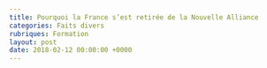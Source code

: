 ```yaml
---
title: Pourquoi la France s’est retirée de la Nouvelle Alliance
categories: Faits divers
rubriques: Formation
layout: post
date: 2018-02-12 00:00:00 +0000
---
```

